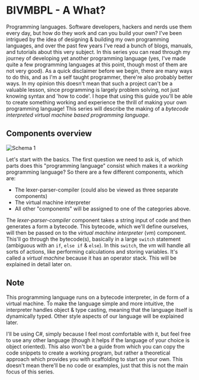 # BIVMBPL - A What?

Programming languages. Software developers, hackers and nerds use them every day, but how do they work and can you build your own? I've been intrigued by the idea of designing & building my own programming languages, and over the past few years I've read a bunch of blogs, manuals, and tutorials about this very subject. In this series you can read through my journey of developing yet another programming language (yes, I've made quite a few programming languages at this point, though most of them are not very good). As a quick disclaimer before we begin, there are many ways to do this, and as I'm a self taught programmer, there're also probably better ways. In my opinion this doesn't mean that such a project can't be a valuable lesson, since programming is largely problem solving, not just knowing syntax and 'how to code'.
I hope that using this guide you'll be able to create something working and experience the thrill of making your own programming language! This series will describe the making of a *bytecode interpreted virtual machine based programming language*. 

## Components overview

![Schema 1](https://i.imgur.com/s3VorcY.png)

Let's start with the basics. The first question we need to ask is, of which parts does this "programming language" consist which makes it a *working* programming language? So there are a few different components, which are: 

- The lexer-parser-compiler (could also be viewed as three separate components)
- The virtual machine interpreter
- All other "components" will be assigned to one of the categories above.

The *lexer-parser-compiler* component takes a string input of code and then generates a form a bytecode. This bytecode, which we'll define ourselves, will then be passed on to the *virtual machine interpreter* (*vm*) component. This'll go through the bytecode(s), basically in a large `switch` statement (ambiguous with an `if`, `else if` & `else`). In this `switch`, the *vm* will handle all sorts of actions, like performing calculations and storing variables. It's called a *virtual machine* because it has an operator stack. This will be explained in detail later on.

## Note

This programming language runs on a bytecode interpreter, in de form of a virtual machine. To make the language simple and more intuitive, the interpreter handles object & type casting, meaning that the language itself is dynamically typed. Other style aspects of our language will be explained later.

I'll be using C#, simply because I feel most comfortable with it, but feel free to use any other language (though it helps if the language of your choice is object oriented). This also won't be a guide from which you can copy the code snippets to create a working program, but rather a theoretical approach which provides you with scaffolding to start on your own. This doesn't mean there'll be no code or examples, just that this is not the main focus of this series.
